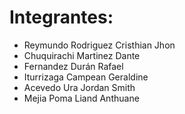 # Integrantes:
- Reymundo Rodriguez Cristhian Jhon
- Chuquirachi Martinez Dante
- Fernandez Durán Rafael
- Iturrizaga Campean Geraldine
- Acevedo Ura Jordan Smith
- Mejia Poma Liand Anthuane
